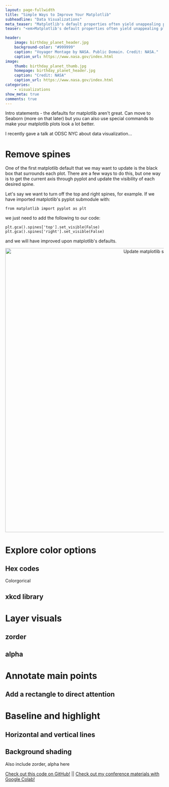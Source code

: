```yaml
---
layout: page-fullwidth
title: "Simple Ways to Improve Your Matplotlib"
subheadline: "Data Visualizations"
meta_teaser: "Matplotlib's default properties often yield unappealing plots that can be off-putting to many users.  This post offers several simple ways to improve upon these defaults and help spruce up your matplotlib visualizations."
teaser: "<em>Matplotlib's default properties often yield unappealing plots that can be off-putting to many users.  This post offers several simple ways to improve upon these defaults and help spruce up your matplotlib visualizations.</em>"

header:
    image: birthday_planet_header.jpg
    background-color: "#999999"
    caption: "Voyager Montage by NASA. Public Domain. Credit: NASA."
    caption_url: https://www.nasa.gov/index.html
image:
    thumb: birthday_planet_thumb.jpg
    homepage: birthday_planet_header.jpg
    caption: "Credit: NASA"
    caption_url: https://www.nasa.gov/index.html
categories:
    - visualizations
show_meta: true
comments: true
---
```

<!--more-->


Intro statements - the defaults for matplotlib aren't great.  Can move to Seaborn (more on that later) but you can also use special commands to make your matplotlib plots look a lot better.

I recently gave a talk at ODSC NYC about data visualization...

# Remove spines

One of the first matplotlib default that we may want to update is the black box that surrounds each plot.  There are a few ways to do this, but one way is to get the current axis through pyplot and update the visibility of each desired spine.

Let's say we want to turn off the top and right spines, for example.  If we have imported matplotlib's pyplot submodule with:
```
from matplotlib import pyplot as plt
```
we just need to add the following to our code:
```
plt.gca().spines['top'].set_visible(False)
plt.gca().spines['right'].set_visible(False)
```
and we will have improved upon matplotlib's defaults.

<center>
<img src="{{ site.urlimg }}spines.png" alt="Update matplotlib spines" width = "900">
</center>




# Explore color options

## Hex codes 
Colorgorical

## xkcd library


# Layer visuals

## zorder

## alpha



# Annotate main points

## Add a rectangle to direct attention



# Baseline and highlight

## Horizontal and vertical lines

## Background shading 

Also include zorder, alpha here




[Check out this code on GitHub!](https://github.com/kimfetti/Blog/blob/master/planetary_birthday_problem.ipynb)  ||  [Check out my conference materials with Google Colab!](https://public.tableau.com/profile/kimberly.fessel#!/vizhome/PlanetaryBirthdayProblem/Planets-50)



